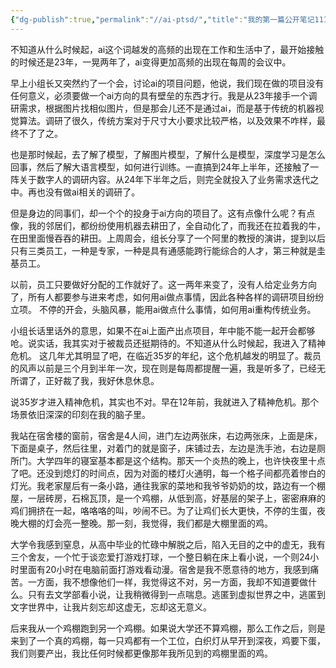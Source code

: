 ```yaml
---
{"dg-publish":true,"permalink":"//ai-ptsd/","title":"我的第一篇公开笔记111"}
---
```



不知道从什么时候起，ai这个词越发的高频的出现在工作和生活中了，最开始接触的时候还是23年，一晃两年了，ai变得更加高频的出现在每周的会议中。

早上小组长又突然约了一个会，讨论ai的项目问题，他说，我们现在做的项目没有任何意义，必须要做一个ai方向的具有壁垒的东西才行。我是从23年接手一个调研需求，根据图片找相似图片，但是那会儿还不是通过ai，而是基于传统的机器视觉算法。调研了很久，传统方案对于尺寸大小要求比较严格，以及效果不咋样，最终不了了之。

也是那时候起，去了解了模型，了解图片模型，了解什么是模型，深度学习是怎么回事，然后了解大语言模型，如何进行训练。一直搞到24年上半年，还接触了一阵关于数字人的调研内容。从24年下半年之后，则完全就投入了业务需求迭代之中。再也没有做ai相关的调研了。

但是身边的同事们，却一个个的投身于ai方向的项目了。这有点像什么呢？有点像，我的邻居们，都纷纷使用机器去耕田了，全自动化了，而我还在拉着我的牛，在田里面慢吞吞的耕田。上周周会，组长分享了一个阿里的教授的演讲，提到以后只有三类员工，一种是专家，一种是具有通感能跨行能综合的人才，第三种就是圭基员工。

以前，员工只要做好分配的工作就好了。这一两年来变了，没有人给定业务方向了，所有人都要参与进来考虑，如何用ai做点事情，因此各种各样的调研项目纷纷立项。
不停的开会，头脑风暴，能用ai做点什么事情，如何用ai重构传统业务。

小组长话里话外的意思，如果不在ai上面产出点项目，年中能不能一起开会都够呛。说实话，我其实对于被裁员还挺期待的。不知道从什么时候起，我进入了精神危机。
这几年尤其明显了吧，在临近35岁的年纪，这个危机越发的明显了。裁员的风声以前是三个月到半年一次，现在则是每周都提醒一遍，我是听多了，已经无所谓了，正好裁了我，我好休息休息。

说35岁才进入精神危机，其实也不对。早在12年前，我就进入了精神危机。那个场景依旧深深的印刻在我的脑子里。

我站在宿舍楼的窗前，宿舍是4人间，进门左边两张床，右边两张床，上面是床，下面是桌子，然后往里，对着门的就是窗子，床铺过去，左边是洗手池，右边是厕所门。大学四年的寝室基本都是这个结构。那天一个炎热的晚上，也许快夜里十点了吧。还没到熄灯的时间点，因为对面的楼灯火通明，每一个格子间都亮着惨白的灯光。我老家屋后有一条小路，通往我家的菜地和我爷爷奶奶的坟，路边有一个棚屋，一层砖房，石棉瓦顶，是一个鸡棚，从低到高，好基层的架子上，密密麻麻的鸡们拥挤在一起，咯咯咯的叫，吵闹不已。为了让鸡们长大更快，不停的生蛋，夜晚大棚的灯会亮一整晚。那一刻，我觉得，我们都是大棚里面的鸡。

大学令我感到窒息，从高中毕业的忙碌中解脱之后，陷入无目的之中的虚无，我有三个舍友，一个忙于谈恋爱打游戏打球，一个整日躺在床上看小说，一个则24小时里面有20小时在电脑前面打游戏看动漫。宿舍是我不愿意待的地方，我感到痛苦。一方面，我不想像他们一样，我觉得这不对，另一方面，我却不知道要做什么。只有去文学部看小说，让我稍微得到一点喘息。逃匿到虚拟世界之中，逃匿到文字世界中，让我片刻忘却这虚无，忘却这无意义。

后来我从一个鸡棚跑到另一个鸡棚。如果说大学还不算鸡棚，那么工作之后，则是来到了一个真的鸡棚，每一只鸡都有一个工位，白织灯从早开到深夜，鸡要下蛋，我们则要产出，我比任何时候都更像那年我所见到的鸡棚里面的鸡。




